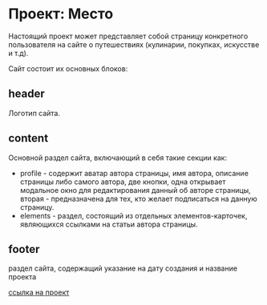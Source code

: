 # Проект: Место #
Настоящий проект может представляет собой страницу конкретного пользователя на сайте о путешествиях (кулинарии, покупках, искусстве и т.д).

Сайт состоит их основных блоков:
## header ##
Логотип сайта.

## content ##
Основной раздел сайта, включающий в себя такие секции как:
* profile - содержит аватар автора страницы, имя автора, описание страницы либо самого автора, две кнопки, одна открывает модальное окно для редактирования данный об авторе страницы, вторая - предназначена для тех, кто желает подписаться на данную страницу.
* elements - раздел, состоящий из отдельных элементов-карточек, являющихся ссылками на статьи автора страницы. 

## footer ##
раздел сайта, содержащий указание на дату создания и название проекта

[ссылка на проект](https://Shalyagina.github.io/mesto-project)
